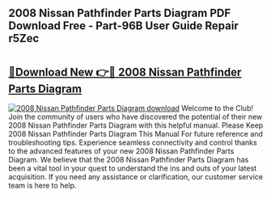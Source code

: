 ## 2008 Nissan Pathfinder Parts Diagram PDF Download Free - Part-96B User Guide Repair r5Zec

# <h2><a href="http://dfkn86d.blite.top/?on=2008+Nissan+Pathfinder+Parts+Diagram">🔗Download New 👉🔴 2008 Nissan Pathfinder Parts Diagram</a></h2>

[![2008 Nissan Pathfinder Parts Diagram download](https://i.imgur.com/lujVjoI.png)](http://dfkn86d.blite.top/?on=2008+Nissan+Pathfinder+Parts+Diagram)
Welcome to the Club! Join the community of users who have discovered the potential of their new 2008 Nissan Pathfinder Parts Diagram with this helpful manual. Please Keep 2008 Nissan Pathfinder Parts Diagram This Manual For future reference and troubleshooting tips. Experience seamless connectivity and control thanks to the advanced features of your new 2008 Nissan Pathfinder Parts Diagram. We believe that the 2008 Nissan Pathfinder Parts Diagram has been a vital tool in your quest to understand the ins and outs of your latest acquisition. If you need any assistance or clarification, our customer service team is here to help.
